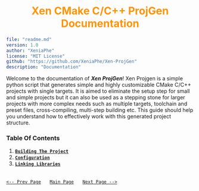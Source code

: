 <h1 style="text-align: center; color: #ff9400;">Xen CMake C/C++ ProjGen Documentation</h1>

```yaml
file: "readme.md"
version: 1.0
author: "XeniaPhe"
license: "MIT License"
github: "https://github.com/XeniaPhe/Xen-ProjGen"
description: "Documentation"
```
Welcome to the documentation of ***Xen ProjGen***! Xen Projgen is a simple python script that generates simple and highly customizable CMake C/C++ projects with single targets. It is aimed to eliminate the setup step for small and simple projects but it can also be used as a stepping stone for larger projects with more complex needs such as multiple targets, toolchain and preset files, cross-compiling, multi-step building etc. This guide should help you understand how to effectively work with this generated project structure.
### **Table Of Contents**
1. [**`Building The Project`**](building.md)
2. [**`Configuration`**](configuration.md)
3. [**`Linking Libraries`**](libraries.md)

<br>[`<-- Prev Page`](libraries.md)&nbsp;&nbsp;&nbsp;&nbsp;&nbsp;
[`Main Page`](readme.md)&nbsp;&nbsp;&nbsp;&nbsp;&nbsp;
[`Next Page -->`](building.md)
